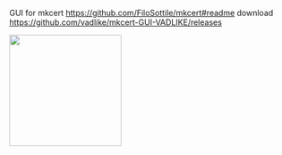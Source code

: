 

GUI for mkcert https://github.com/FiloSottile/mkcert#readme
download https://github.com/vadlike/mkcert-GUI-VADLIKE/releases

<img src="img/[logo.png](https://github.com/user-attachments/assets/3f1684c1-ead1-480f-8a67-69b1c938be9f)" width="200"/>
